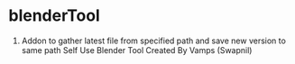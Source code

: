 # blenderTool
1) Addon to gather latest file from specified path and save new version to same path
Self Use Blender Tool Created By Vamps (Swapnil)
